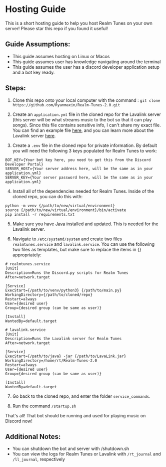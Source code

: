 # Hosting Guide

This is a short hosting guide to help you host Realm Tunes on your own server! Please star this repo if you found it useful!

## Guide Assumptions:

- This guide assumes hosting on Linux or Macos
- This guide assumes user has knowledge navigating around the terminal
- This guide assumes the user has a discord developer application setup and a bot key ready.

## Steps:

1. Clone this repo onto your local computer with the command :
   `git clone https://github.com/Ryanmaxin/Realm-Tunes-2.0.git`

2. Create an `application.yml` file in the cloned repo for the Lavalink server (this server will be what streams music to the bot so that it can play songs). Since this file contains sensitive info, I can't share my exact file. You can find an example file [here](https://github.com/lavalink-devs/Lavalink/blob/master/LavalinkServer/application.yml.example), and you can learn more about the Lavalink server [here](https://github.com/lavalink-devs/Lavalink).

3. Create a `.env` file in the cloned repo for private information. By default you will need the following 3 keys populated for Realm Tunes to work:

```
BOT_KEY={Your bot key here, you need to get this from the Discord Developer Portal}
SERVER_HOST={Your server address here, will be the same as in your application.yml}
SERVER_KEY={Your server password here, will be the same as in your application.yml}
```

4. Install all of the dependencies needed for Realm Tunes. Inside of the cloned repo, you can do this with:

```
python -m venv {/path/to/new/virtual/environment}
source {/path/to/new/virtual/environment}/bin/activate
pip install -r requirements.txt
```

5. Make sure you have [Java](https://www.java.com/en/) installed and updated. This is needed for the Lavalink server.

6. Navigate to `/etc/systemd/system` and create two files `realmtunes.service` and `lavalink.service`. You can use the following two files as templates, but make sure to replace the items in {} appropriately:

```
# realmtunes.service
[Unit]
Description=Runs the Discord.py scripts for Realm Tunes
After=network.target

[Service]
ExecStart={/path/to/venv/python3} {/path/to/main.py}
WorkingDirectory={/path/to/cloned/repo}
Restart=always
User={desired user}
Group={desired group (can be same as user)}

[Install]
WantedBy=default.target
```

```
# lavalink.service
[Unit]
Description=Runs the Lavalink server for Realm Tunes
After=network.target

[Service]
ExecStart={/path/to/java} -jar {/path/to/LavaLink.jar}
WorkingDirectory=/home/rt/Realm-Tunes-2.0
Restart=always
User={desired user}
Group={desired group (can be same as user)}

[Install]
WantedBy=default.target
```

7. Go back to the cloned repo, and enter the folder `service_commands`.

8. Run the command `/startup.sh`

That's all! That bot should be running and used for playing music on Discord now!

## Additional Notes:

- You can shutdown the bot and server with /shutdown.sh
- You can view the logs for Realm Tunes or Lavalink with `/rt_journal` and `/ll_journal`, respectively

